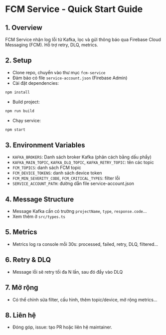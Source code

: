 # FCM Service - Quick Start Guide

## 1. Overview
FCM Service nhận log lỗi từ Kafka, lọc và gửi thông báo qua Firebase Cloud Messaging (FCM). Hỗ trợ retry, DLQ, metrics.

## 2. Setup
- Clone repo, chuyển vào thư mục `fcm-service`
- Đảm bảo có file `service-account.json` (Firebase Admin)
- Cài đặt dependencies:
```bash
npm install
```
- Build project:
```bash
npm run build
```
- Chạy service:
```bash
npm start
```

## 3. Environment Variables
- `KAFKA_BROKERS`: Danh sách broker Kafka (phân cách bằng dấu phẩy)
- `KAFKA_MAIN_TOPIC`, `KAFKA_DLQ_TOPIC`, `KAFKA_RETRY_TOPIC`: tên các topic
- `FCM_TOPICS`: danh sách FCM topic
- `FCM_DEVICE_TOKENS`: danh sách device token
- `FCM_MIN_SEVERITY_CODE`, `FCM_CRITICAL_TYPES`: filter lỗi
- `SERVICE_ACCOUNT_PATH`: đường dẫn file service-account.json

## 4. Message Structure
- Message Kafka cần có trường `projectName`, `type`, `response.code`...
- Xem thêm ở `src/types.ts`

## 5. Metrics
- Metrics log ra console mỗi 30s: processed, failed, retry, DLQ, filtered...

## 6. Retry & DLQ
- Message lỗi sẽ retry tối đa N lần, sau đó đẩy vào DLQ

## 7. Mở rộng
- Có thể chỉnh sửa filter, cấu hình, thêm topic/device, mở rộng metrics...

## 8. Liên hệ
- Đóng góp, issue: tạo PR hoặc liên hệ maintainer.
